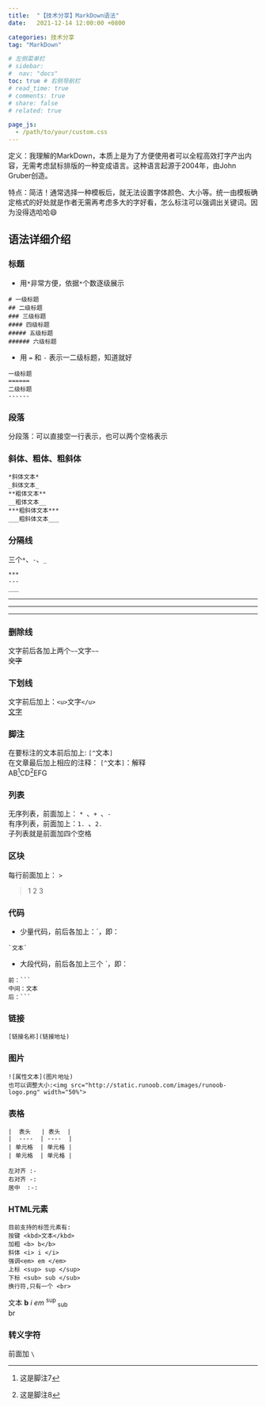 ```yaml
---
title:  "【技术分享】MarkDown语法"
date:   2021-12-14 12:00:00 +0800

categories: 技术分享
tag: "MarkDown"

# 左侧菜单栏
# sidebar:
#  nav: "docs"
toc: true # 右侧导航栏
# read_time: true
# comments: true
# share: false
# related: true

page_js:
  - /path/to/your/custom.css
---
```

定义：我理解的MarkDown，本质上是为了方便使用者可以全程高效打字产出内容，无需考虑鼠标排版的一种变成语言。这种语言起源于2004年，由John Gruber创造。

特点：简洁！通常选择一种模板后，就无法设置字体颜色、大小等。统一由模板确定格式的好处就是作者无需再考虑多大的字好看，怎么标注可以强调出关键词。因为没得选哈哈😄

## 语法详细介绍

### 标题

* 用`*`非常方便，依据`*`个数逐级展示
```
# 一级标题
## 二级标题
### 三级标题
#### 四级标题
##### 五级标题
###### 六级标题
```
* 用 `=` 和 `-` 表示一二级标题，知道就好
```
一级标题
======
二级标题
------
```

### 段落
分段落：可以直接空一行表示，也可以两个空格表示

### 斜体、粗体、粗斜体
```
*斜体文本*
_斜体文本_
**粗体文本**
__粗体文本__
***粗斜体文本***
___粗斜体文本___
```

### 分隔线
三个`*`、`-`、`_`
```
***
---
___
```
***
---
___

### 删除线
文字前后各加上两个`~~`文字`~~`  
~~文字~~

### 下划线
文字前后加上：`<u>`文字`</u>`  
<u>文字</u>

### 脚注

在要标注的文本前后加上: `[^`文本`]`  
在文章最后加上相应的注释： `[^`文本`]`：解释  
AB[^7]CD[^8]EFG  
[^7]: 这是脚注7  
[^8]: 这是脚注8

### 列表
无序列表，前面加上： `* `、`+ `、`- `  
有序列表，前面加上：`1. `、`2. `  
子列表就是前面加四个空格

### 区块
每行前面加上：	`> `
> 1
> 2
> 3

### 代码
* 少量代码，前后各加上：\`，即：
```
`文本`
```
* 大段代码，前后各加上三个 \`，即：
```
前：```
中间：文本
后：```
```

### 链接
```
[链接名称](链接地址)
```

### 图片
```
![属性文本](图片地址)
也可以调整大小:<img src="http://static.runoob.com/images/runoob-logo.png" width="50%">
```

###  表格
```
|  表头   | 表头  |
|  ----  | ----  |
| 单元格  | 单元格 |
| 单元格  | 单元格 |

左对齐 :-
右对齐 -:
居中  :-:
```
### HTML元素
```
目前支持的标签元素有: 
按键 <kbd>文本</kbd> 
加粗 <b> b</b>
斜体 <i> i </i>
强调<em> em </em>
上标 <sup> sup </sup>
下标 <sub> sub </sub>
换行符,只有一个 <br>
```
<kbd>文本</kbd>
<b> b</b>
<i> i </i>
<em> em </em>
<sup> sup </sup>
<sub> sub </sub>
<br> br

### 转义字符
前面加 `\`

